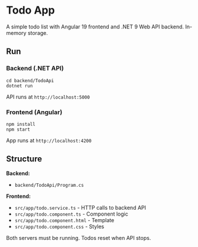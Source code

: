 # Todo App

A simple todo list with Angular 19 frontend and .NET 9 Web API backend. In-memory storage.

## Run

### Backend (.NET API)
```
cd backend/TodoApi
dotnet run
```
API runs at `http://localhost:5000`

### Frontend (Angular)
```
npm install
npm start
```
App runs at `http://localhost:4200`

## Structure

**Backend:**
- `backend/TodoApi/Program.cs` 

**Frontend:**
- `src/app/todo.service.ts` - HTTP calls to backend API
- `src/app/todo.component.ts` - Component logic
- `src/app/todo.component.html` - Template
- `src/app/todo.component.css` - Styles

Both servers must be running. Todos reset when API stops.
